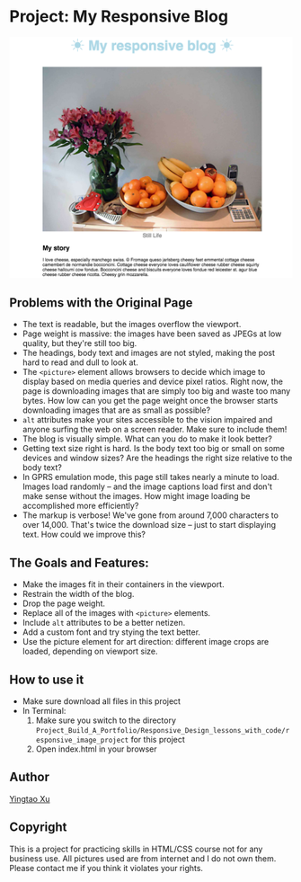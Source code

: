 # Project: My Responsive Blog #
![Image of webpage](https://github.com/MomokoXu/Project-Build-A-Portfolio/blob/master/Responsive_Design_lessons_with_code/responsive_image_project/web_sample.png)
## Problems with the Original Page ##

* The text is readable, but the images overflow the viewport.
* Page weight is massive: the images have been saved as JPEGs at low quality, but they're still too big.
* The headings, body text and images are not styled, making the post hard to read and dull to look at.
* The `<picture>` element allows browsers to decide which image to display based on media queries and device pixel ratios. Right now, the page is downloading images that are simply too big and waste too many bytes. How low can you get the page weight once the browser starts downloading images that are as small as possible?
* `alt` attributes make your sites accessible to the vision impaired and anyone surfing the web on a screen reader. Make sure to include them!
* The blog is visually simple. What can you do to make it look better?
* Getting text size right is hard. Is the body text too big or small on some devices and window sizes? Are the headings the right size relative to the body text?
* In GPRS emulation mode, this page still takes nearly a minute to load. Images load randomly – and the image captions load first and don't make sense without the images. How might image loading be accomplished more efficiently?
* The markup is verbose! We've gone from around 7,000 characters to over 14,000. That's twice the download size – just to start displaying text. How could we improve this?


## The Goals and Features: ##

* Make the images fit in their containers in the viewport.
* Restrain the width of the blog.
* Drop the page weight.
* Replace all of the images with `<picture>` elements.
* Include `alt` attributes to be a better netizen.
* Add a custom font and try stying the text better.
* Use the picture element for art direction: different image crops are loaded, depending on viewport size.


## How to use it
* Make sure download all files in this project
* In Terminal:
	1. Make sure you switch to the directory `Project_Build_A_Portfolio/Responsive_Design_lessons_with_code/responsive_image_project` for this project
	2. Open index.html in your browser

## Author
[Yingtao Xu](https://github.com/MomokoXu)

## Copyright
This is a project for practicing skills in HTML/CSS course not for any business use. All pictures used are from internet and I do not own them. Please contact me if you think it violates your rights.




